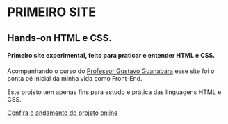 # PRIMEIRO SITE

## Hands-on HTML e CSS.
#### Primeiro site experimental, feito para praticar e entender HTML e CSS.

Acompanhando o curso do [Professor Gustavo Guanabara](http://www.cursoemvideo.com/) esse site foi o ponta pé inicial da minha vida como Front-End.

Este projeto tem apenas fins para estudo e prática das linguagens HTML e CSS.

[Confira o andamento do projeto online](http://vagnersantos.esy.es/apps/introducao-html/)
